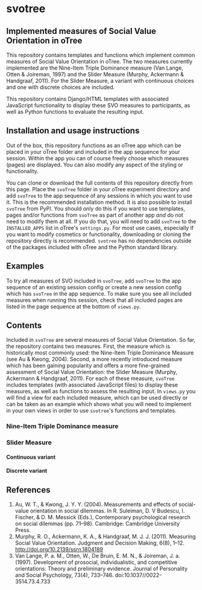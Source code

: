 # svotree

## Implemented measures of Social Value Orientation in oTree

This repository contains templates and functions which implement common measures of Social Value Orientation in oTree.
The two measures currently implemented are the Nine-Item Triple Dominance measure (Van Lange, Otten & Joireman, 1997) and the Slider Measure (Murphy, Ackermann & Handgraaf, 2011). 
For the Slider Measure, a variant with continuous choices and one with discrete choices are included.

This repository contains Django/HTML templates with associated JavaScript functionality to display these SVO measures
to participants, as well as Python functions to evaluate the resulting input.
 
## Installation and usage instructions
Out of the box, this repository functions as an oTree app which can be placed in your oTree folder and included in the 
app sequence for your session. Within the app you can of course freely choose which measures (pages) are displayed. You 
can also modify any aspect of the styling or functionality. 

You can clone or download the full contents of this repository directly from this page. Place the `svoTree` folder in
your oTree experiment directory and add `svoTree` to the app sequence of any sessions in which you want to use it. This 
is the recommended installation method. It is also possible to install `svoTree` from PyPI. You should only do this if 
you want to use templates, pages and/or functions from `svoTree` as part of another app *and* do not need to modify 
them at all. If you do that, you will need to add `svoTree` to the `INSTALLED_APPS` list in oTree's `settings.py`. For
most use cases, especially if you want to modify cosmetics or functionality, downloading or cloning the repository directly
 is recommended. `svotree` has no dependencies outside of the packages included with oTree and the Python standard library.

## Examples
To try all measures of SVO included in `svoTree`, add `svoTree` to the app sequence of an existing
session config or create a new session config which has `svoTree` in the app sequence. To make sure you see all included
measures when running this session, check that all included pages are listed in the page sequence at the bottom of 
`views.py`.

## Contents

Included in `svoTree` are several measures of Social Value Orientation. So far, the repository contains two measures. First,
the measure which is historically most commonly used: the Nine-Item Triple Dominance Measure (see Au & Kwong, 2004). Second,
a more recently introduced measure which has been gaining popularity and offers a more fine-grained assessment of Social Value
Orientation: the Slider Measure (Murphy, Ackermann & Handgraaf, 2011). For each of these measure, `svoTree` includes 
templates (with associated JavaScript files) to display these measures, as well as functions to assess the resulting input.
In `views.py` you will find a view for each included measure, which can be used directly or can be taken as an example which
shows what you will need to implement in your own views in order to use `svotree`'s functions and templates. 

### Nine-Item Triple Dominance measure

### Slider Measure

#### Continuous variant

#### Discrete variant


## References
1. Au, W. T., & Kwong, J. Y. Y. (2004). Measurements and effects of social-value orientation in social dilemmas. In R. Suleiman, D. V Budescu, I. Fischer, & D. M. Messick (Eds.), Contemporary psychological research on social dilemmas (pp. 71–98). Cambridge: Cambridge University Press.
2. Murphy, R. O., Ackermann, K. A., & Handgraaf, M. J. J. (2011). Measuring Social Value Orientation. Judgment and Decision Making, 6(8), 1–12. http://doi.org/10.2139/ssrn.1804189
3. Van Lange, P. a. M., Otten, W., De Bruin, E. M. N., & Joireman, J. a. (1997). Development of prosocial, individualistic, and competitive orientations: Theory and preliminary evidence. Journal of Personality and Social Psychology, 73(4), 733–746. doi:10.1037//0022-3514.73.4.733